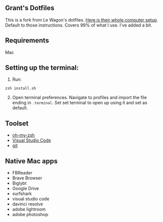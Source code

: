 ## Grant's Dotfiles

This is a fork from Le Wagon's dotfiles. [Here is their whole computer setup](github.com/lewagon/setup). Default to those instructions. Covers 99% of what I use. I've added a bit.

## Requirements
Mac

## Setting up the terminal:
1. Run:
```
zsh install.sh
```

2. Open terminal preferences. Navigate to profiles and import the file ending in `.terminal`. Set set terminal to open up using it and set as default.

## Toolset

- [oh-my-zsh](http://ohmyz.sh/)
- [Visual Studio Code](https://code.visualstudio.com/)
- [git](https://git-scm.com/)

## Native Mac apps
- FBReader
- Brave Browser
- Biglybt
- Google Drive
- surfshark
- visual studio code
- davinci resolve
- adobe lightroom
- adobe photoshop